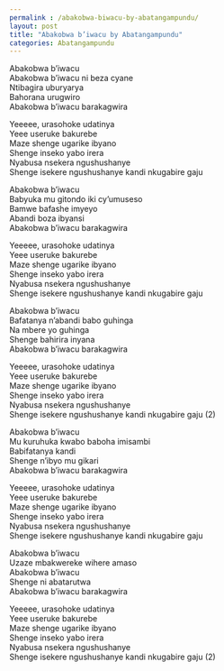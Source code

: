 ```yaml
---
permalink : /abakobwa-biwacu-by-abatangampundu/
layout: post
title: "Abakobwa b’iwacu by Abatangampundu"
categories: Abatangampundu
---
```

Abakobwa b’iwacu<br/>
Abakobwa b’iwacu ni beza cyane<br/>
Ntibagira uburyarya<br/>
Bahorana urugwiro<br/>
Abakobwa b’iwacu barakagwira

Yeeeee, urasohoke udatinya<br/>
Yeee useruke bakurebe<br/>
Maze shenge ugarike ibyano<br/>
Shenge inseko yabo irera<br/>
Nyabusa nsekera ngushushanye<br/>
Shenge isekere ngushushanye kandi nkugabire gaju

Abakobwa b’iwacu<br/>
Babyuka mu gitondo iki cy’umuseso<br/>
Bamwe bafashe imyeyo<br/>
Abandi boza ibyansi<br/>
Abakobwa b’iwacu barakagwira

Yeeeee, urasohoke udatinya<br/>
Yeee useruke bakurebe<br/>
Maze shenge ugarike ibyano<br/>
Shenge inseko yabo irera<br/>
Nyabusa nsekera ngushushanye<br/>
Shenge isekere ngushushanye kandi nkugabire gaju

Abakobwa b’iwacu<br/>
Bafatanya n’abandi babo guhinga<br/>
Na mbere yo guhinga<br/>
Shenge bahirira inyana<br/>
Abakobwa b’iwacu barakagwira

Yeeeee, urasohoke udatinya<br/>
Yeee useruke bakurebe<br/>
Maze shenge ugarike ibyano<br/>
Shenge inseko yabo irera<br/>
Nyabusa nsekera ngushushanye<br/>
Shenge isekere ngushushanye kandi nkugabire gaju (2)

Abakobwa b’iwacu<br/>
Mu kuruhuka kwabo baboha imisambi<br/>
Babifatanya kandi<br/>
Shenge n’ibyo mu gikari<br/>
Abakobwa b’iwacu barakagwira

Yeeeee, urasohoke udatinya<br/>
Yeee useruke bakurebe<br/>
Maze shenge ugarike ibyano<br/>
Shenge inseko yabo irera<br/>
Nyabusa nsekera ngushushanye<br/>
Shenge isekere ngushushanye kandi nkugabire gaju

Abakobwa b’iwacu<br/>
Uzaze mbakwereke wihere amaso<br/>
Abakobwa b’iwacu<br/>
Shenge ni abatarutwa<br/>
Abakobwa b’iwacu barakagwira<br/>

Yeeeee, urasohoke udatinya<br/>
Yeee useruke bakurebe<br/>
Maze shenge ugarike ibyano<br/>
Shenge inseko yabo irera<br/>
Nyabusa nsekera ngushushanye<br/>
Shenge isekere ngushushanye kandi nkugabire gaju (2)
